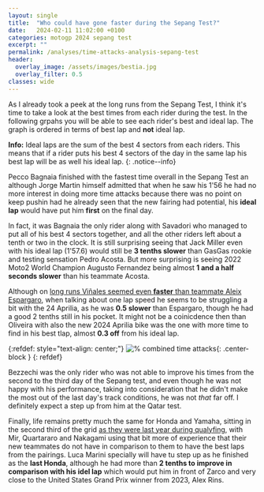 ```yaml
---
layout: single
title:  "Who could have gone faster during the Sepang Test?"
date:   2024-02-11 11:02:00 +0100
categories: motogp 2024 sepang test
excerpt: ""
permalink: /analyses/time-attacks-analysis-sepang-test
header:
  overlay_image: /assets/images/bestia.jpg
  overlay_filter: 0.5 
classes: wide
---
```


As I already took a peek at the long runs from the Sepang Test, I think it's time to take a look at the best times from each rider during the test. In the following grpahs you will be able to see each rider's best and ideal lap. The graph is ordered in terms of best lap and **not** ideal lap.

**Info:** Ideal laps are the sum of the best 4 sectors from each riders. This means that if a rider puts his best 4 sectors of the day in the same lap his best lap will be as well his ideal lap.
{: .notice--info}

Pecco Bagnaia finished with the fastest time overall in the Sepang Test an although Jorge Martin himself admitted that when he saw his 1'56 he had no more interest in doing more time attacks because there was no point on keep pushin had he already seen that the new fairing had potential, his **ideal lap** would have put him **first** on the final day.

In fact, it was Bagnaia the only rider along with Savadori who managed to put all of his best 4 sectors together, and all the other riders left about a tenth or two in the clock. It is still surprising seeing that Jack Miller even with his ideal lap (1'57.6) would still be **3 tenths slower** than GasGas rookie and testing sensation Pedro Acosta. But more surprising is seeing 2022 Moto2 World Champion Augusto Fernandez being almost **1 and a half seconds slower** than his teammate Acosta.

Although on [long runs Viñales seemed even **faster** than teammate Aleix Espargaro]({{site.baseurl}}/analyses/long-run-analysis-sepang-test), when talking about one lap speed he seems to be struggling a bit with the 24 Aprilia, as he was **0.5 slower** than Espargaro, though he had a good 2 tenths still in his pocket. It might not be a coinicdence then than Oliveira with also the new 2024 Aprilia bike was the one with more time to find in his best tlap, almost **0.3 off** from his ideal lap.

{:refdef: style="text-align: center;"}
![% combined time attacks]({{site.baseurl}}/assets/images/2024TestCombTAttack.png){: .center-block }
{: refdef}

Bezzechi was the only rider who was not able to improve his times from the second to the third day of the Sepang test, and even though he was not happy with his performance, taking into consideration that he didn't make the most out of the last day's track conditions, he was not *that* far off. I definitely expect a step up from him at the Qatar test.

Finally, life remains pretty much the same for Honda and Yamaha, sitting in the second third of the grid [as they were last year during qualyfing]({{site.baseurl}}/analyses/quali-comparison-last-3-years-motogp), with Mir, Quartararo and Nakagami using that bit more of experience that their new teammates do not have in comparison to them to have the best laps from the pairings. Luca Marini specially will have tu step up as he finished as the **last Honda**, although he had more than **2 tenths to improve in comparison with his idel lap** which would put him in front of Zarco and very close to the United States Grand Prix winner from 2023, Alex Rins.

